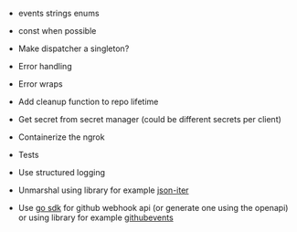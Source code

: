   - events strings enums
  - const when possible

- Make dispatcher a singleton?
- Error handling
- Error wraps
- Add cleanup function to repo lifetime
- Get secret from secret manager (could be different secrets per client)
- Containerize the ngrok
- Tests
- Use structured logging
- Unmarshal using library for example [json-iter](github.com/json-iterator/go)
- Use [go sdk](https://github.com/octokit/go-sdk/) for github webhook api
(or generate one using the openapi) or using library for example [githubevents](https://github.com/cbrgm/githubevents)

